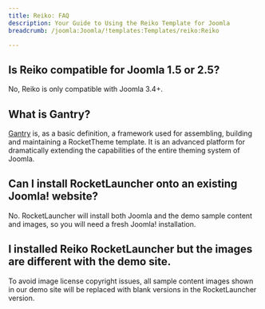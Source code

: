 ```yaml
---
title: Reiko: FAQ
description: Your Guide to Using the Reiko Template for Joomla
breadcrumb: /joomla:Joomla/!templates:Templates/reiko:Reiko

---
```


## Is Reiko compatible for Joomla 1.5 or 2.5?

No, Reiko is only compatible with Joomla 3.4+.

## What is Gantry?

[Gantry][gantry] is, as a basic definition, a framework used for assembling, building and maintaining a RocketTheme template. It is an advanced platform for dramatically extending the capabilities of the entire theming system of Joomla.

## Can I install RocketLauncher onto an existing Joomla! website?

No. RocketLauncher will install both Joomla and the demo sample content and images, so you will need a fresh Joomla! installation.

## I installed Reiko RocketLauncher but the images are different with the demo site.

To avoid image license copyright issues, all sample content images shown in our demo site will be replaced with blank versions in the RocketLauncher version.

[gantry]: http://gantry.org/
[forum]: http://www.rockettheme.com/forum/joomla-template-reiko
[roksprocket]: http://www.rockettheme.com/joomla/extensions/roksprocket
